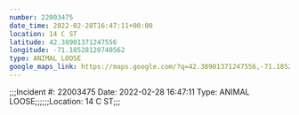 ```yaml
---
number: 22003475
date_time: 2022-02-28T16:47:11+00:00
location: 14 C ST
latitude: 42.38901371247556
longitude: -71.18528120740562
type: ANIMAL LOOSE
google_maps_link: https://maps.google.com/?q=42.38901371247556,-71.18528120740562
---
```


;;;Incident #: 22003475  Date: 2022-02-28 16:47:11   Type: ANIMAL LOOSE;;;;;;Location: 14 C ST;;;
